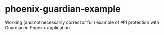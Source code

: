 # phoenix-guardian-example
Working (and not necessarily correct or full) example of API protection with Guardian in Phoenix application 
